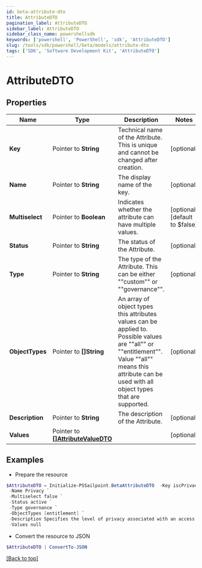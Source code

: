 ```yaml
---
id: beta-attribute-dto
title: AttributeDTO
pagination_label: AttributeDTO
sidebar_label: AttributeDTO
sidebar_class_name: powershellsdk
keywords: ['powershell', 'PowerShell', 'sdk', 'AttributeDTO'] 
slug: /tools/sdk/powershell/beta/models/attribute-dto
tags: ['SDK', 'Software Development Kit', 'AttributeDTO']
---
```



# AttributeDTO

## Properties

Name | Type | Description | Notes
------------ | ------------- | ------------- | -------------
**Key** |  Pointer to **String** | Technical name of the Attribute. This is unique and cannot be changed after creation. | [optional] 
**Name** |  Pointer to **String** | The display name of the key. | [optional] 
**Multiselect** |  Pointer to **Boolean** | Indicates whether the attribute can have multiple values. | [optional] [default to $false]
**Status** |  Pointer to **String** | The status of the Attribute. | [optional] 
**Type** |  Pointer to **String** | The type of the Attribute. This can be either ""custom"" or ""governance"". | [optional] 
**ObjectTypes** |  Pointer to **[]String** | An array of object types this attributes values can be applied to. Possible values are ""all"" or ""entitlement"". Value ""all"" means this attribute can be used with all object types that are supported. | [optional] 
**Description** |  Pointer to **String** | The description of the Attribute. | [optional] 
**Values** |  Pointer to [**[]AttributeValueDTO**](attribute-value-dto) |  | [optional] 

## Examples

- Prepare the resource
```powershell
$AttributeDTO = Initialize-PSSailpoint.BetaAttributeDTO  -Key iscPrivacy `
 -Name Privacy `
 -Multiselect false `
 -Status active `
 -Type governance `
 -ObjectTypes [entitlement] `
 -Description Specifies the level of privacy associated with an access item. `
 -Values null
```

- Convert the resource to JSON
```powershell
$AttributeDTO | ConvertTo-JSON
```


[[Back to top]](#) 

